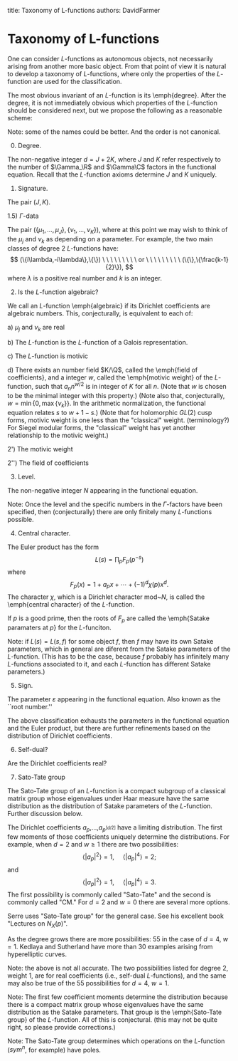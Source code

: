 title: Taxonomy of L-functions
authors:
    DavidFarmer

Taxonomy of L-functions
=======================

One can consider $L$-functions as autonomous objects, not necessarily
arising from another more basic object.  From that point of view it
is natural to develop a taxonomy of $L$-functions, where
only the properties of the $L$-function are used for the classification.

The most obvious invariant of an $L$-function is its \emph{degree}.
After the degree, it is not immediately obvious which properties
of the $L$-function should be considered next, but we propose the
following as a reasonable scheme:

Note: some of the names could be better.  And the order is not
canonical.

0) Degree.

The non-negative integer $d=J+2K$, where $J$ and $K$
refer respectively to the number of $\Gamma_\R$ and
$\Gamma\C$ factors in the functional equation.
Recall that the $L$-function axioms determine $J$ and $K$
uniquely.

1) Signature.

The pair $(J,K)$.

1.5) $\Gamma$-data

The pair $(\{\mu_1,...,\mu_J\}, \{\nu_1,...,\nu_K\})$, where at this
point we may wish to think of the $\mu_j$ and $\nu_k$ as depending on
a parameter.  For example, the two main classes of degree 2
$L$-functions have:
$$
(\{i\lambda,-i\lambda\},\{\})
\ \ \ \ \ \ \ \ \
or
\ \ \ \ \ \ \ \ \
(\{\},\{\frac{k-1}{2}\}),
$$
where $\lambda$ is a positive real number and $k$ is an integer.

2) Is the $L$-function algebraic?

We call an $L$-function \emph{algebraic} if its Dirichlet
coefficients are algebraic numbers.  This, conjecturally,
is equivalent to each of:

a) $\mu_j$ and $\nu_k$ are real

b) The $L$-function is the $L$-function of a Galois representation.

c) The $L$-function is motivic

d) There exists an number field $K/\Q$,
called the \emph{field of coefficients},
and a integer $w$, called the \emph{motivic weight} of the $L$-function,
such that $a_n n^{w/2}$ is in integer of $K$ for all $n$.
(Note that $w$ is chosen to be the minimal integer with this property.)
(Note also that, conjecturally, $w=\min\{0,\max\{\nu_k\}\}$.
In the arithmetic normalization, the functional equation relates $s$
to $w+1-s$.)
(Note that for holomorphic $GL(2)$ cusp forms, motivic weight
is one less than the "classical" weight. (terminology?)
For Siegel modular forms, the "classical" weight has yet
another relationship to the motivic weight.)

2') The motivic weight

2'') The field of coefficients

3) Level.

The non-negative integer $N$ appearing in the functional equation.

Note: Once the level and the specific numbers in the $\Gamma$-factors
have been specified, then (conjecturally) there are only finitely many
$L$-functions possible.

4) Central character.

The Euler product has the form
$$
L(s) = \prod_p F_p(p^{-s})
$$
where
$$
F_p(x) = 1+a_p x + \cdots + (-1)^d \chi(p)  x^d.
$$
The character $\chi$, which is a Dirichlet character mod~$N$,
is called the \emph{central character}
of the $L$-function.

If $p$ is a good prime, then the roots of $F_p$ are
called the \emph{Satake paramaters at $p$} for the
$L$-funciton.

Note: if $L(s)=L(s,f)$ for some object $f$, then $f$ may have
its own Satake parameters, which in general are diferent from the
Satake parameters of the $L$-function.  (This has to be the case,
because $f$ probably has infinitely many $L$-functions associated
to it, and each $L$-function has different Satake parameters.)


5) Sign.

The parameter $\varepsilon$ appearing in the functional equation.
Also known as the ``root number.''

The above classification exhausts the parameters in the functional
equation
and the Euler product,
but there are further refinements based on the distribution
of Dirichlet coefficients.

6) Self-dual?

Are the Dirichlet coefficients real?

7) Sato-Tate group

The Sato-Tate group of an $L$-function is a compact subgroup
of a classical matrix group whose eigenvalues under Haar measure have the
same distribution as the distribution of Satake parameters
of the $L$-function.  Further discussion below.

The Dirichlet coefficients $a_p$,...,$a_{p^{[d/2]}}$ have
a limiting distribution.  The first few moments of those
coefficients uniquely determine the distributions.
For example, when $d=2$ and $w\ge 1$ there are two possibilities:
$$
\langle |a_p|^2 \rangle = 1,
\ \ \ \ \
\langle |a_p|^4 \rangle = 2;
$$
and
$$
\langle |a_p|^2 \rangle = 1,
\ \ \ \ \
\langle |a_p|^4 \rangle = 3.
$$
The first possibility is commonly called "Sato-Tate" and
the second is commonly called "CM."
For $d=2$ and $w=0$ there are several more options.

Serre uses "Sato-Tate group" for the general case. See his
excellent book "Lectures on $N_X(p)$".

As the degree grows there are more possibilities: 55 in the case
of $d=4$, $w=1$.  Kedlaya and Sutherland have more than 30
examples arising from hyperelliptic curves.

Note: the above is not all accurate.  The two possibilities
listed for degree 2, weight 1, are for real coefficients
(i.e., self-dual $L$-functions), and the same may also be true
of the 55 possibilities for  $d=4$, $w=1$.

Note:  The first few coefficient moments determine the distribution
because there is a compact matrix group whose eigenvalues have
the same distribution as the Satake parameters.  That group is
the \emph{Sato-Tate group} of the $L$-function.  All of this
is conjectural.  (this may not be quite right, so please provide
corrections.)

Note: The Sato-Tate group determines which operations on the $L$-function
($sym^n$, for example) have poles.
